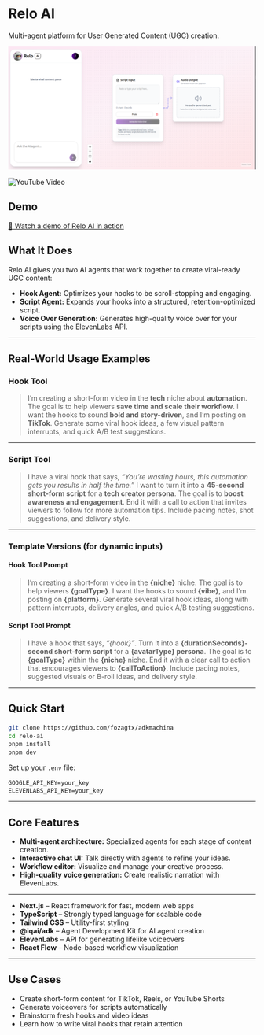 # Relo AI

Multi-agent platform for User Generated Content (UGC) creation.

![Relo AI Logo](/dashb.png)

![YouTube Video](https://www.youtube.com/watch?v=eWtaS7HD-a8)


## Demo

[🎥 Watch a demo of Relo AI in action](https://youtu.be/eWtaS7HD-a8)


## What It Does

Relo AI gives you two AI agents that work together to create viral-ready UGC content:

* **Hook Agent:** Optimizes your hooks to be scroll-stopping and engaging.
* **Script Agent:** Expands your hooks into a structured, retention-optimized script.
* **Voice Over Generation:** Generates high-quality voice over for your scripts using the ElevenLabs API.

---

## Real-World Usage Examples

### **Hook Tool**

> I’m creating a short-form video in the **tech** niche about **automation**.
> The goal is to help viewers **save time and scale their workflow**.
> I want the hooks to sound **bold and story-driven**, and I’m posting on **TikTok**.
> Generate some viral hook ideas, a few visual pattern interrupts, and quick A/B test suggestions.

---

### **Script Tool**

> I have a viral hook that says, *“You’re wasting hours, this automation gets you results in half the time.”*
> I want to turn it into a **45-second short-form script** for a **tech creator persona**.
> The goal is to **boost awareness and engagement**.
> End it with a call to action that invites viewers to follow for more automation tips.
> Include pacing notes, shot suggestions, and delivery style.

---

### **Template Versions (for dynamic inputs)**

#### Hook Tool Prompt

> I’m creating a short-form video in the **{niche}** niche.
> The goal is to help viewers **{goalType}**.
> I want the hooks to sound **{vibe}**, and I’m posting on **{platform}**.
> Generate several viral hook ideas, along with pattern interrupts, delivery angles, and quick A/B testing suggestions.

#### Script Tool Prompt

> I have a hook that says, *“{hook}”*.
> Turn it into a **{durationSeconds}-second short-form script** for a **{avatarType} persona**.
> The goal is to **{goalType}** within the **{niche}** niche.
> End it with a clear call to action that encourages viewers to **{callToAction}**.
> Include pacing notes, suggested visuals or B-roll ideas, and delivery style.

---

## Quick Start

```bash
git clone https://github.com/fozagtx/adkmachina
cd relo-ai
pnpm install
pnpm dev
```

Set up your `.env` file:

```
GOOGLE_API_KEY=your_key
ELEVENLABS_API_KEY=your_key
```

---

## Core Features

* **Multi-agent architecture:** Specialized agents for each stage of content creation.
* **Interactive chat UI:** Talk directly with agents to refine your ideas.
* **Workflow editor:** Visualize and manage your creative process.
* **High-quality voice generation:** Create realistic narration with ElevenLabs.

---

* **Next.js** – React framework for fast, modern web apps
* **TypeScript** – Strongly typed language for scalable code
* **Tailwind CSS** – Utility-first styling
* **@iqai/adk** – Agent Development Kit for AI agent creation
* **ElevenLabs** – API for generating lifelike voiceovers
* **React Flow** – Node-based workflow visualization

---

## Use Cases

* Create short-form content for TikTok, Reels, or YouTube Shorts
* Generate voiceovers for scripts automatically
* Brainstorm fresh hooks and video ideas
* Learn how to write viral hooks that retain attention
